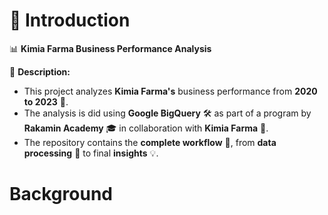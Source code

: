 # 🚀 Introduction
📊 **Kimia Farma Business Performance Analysis**

📌 **Description:**
- This project analyzes **Kimia Farma's** business performance from **2020 to 2023** 📅.
- The analysis is did using **Google BigQuery** 🛠️ as part of a program by **Rakamin Academy** 🎓 in collaboration with **Kimia Farma** 🏥.
- The repository contains the **complete workflow** 🔄, from **data processing** 🧩 to final **insights** 💡.

# Background

